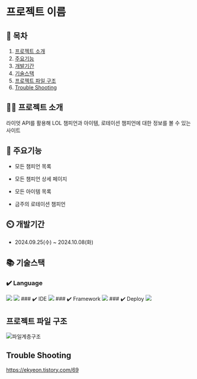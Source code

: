 # 프로젝트 이름

## 📖 목차

1. [프로젝트 소개](#프로젝트-소개)
2. [주요기능](#주요기능)
3. [개발기간](#개발기간)
4. [기술스택](#기술스택)
5. [프로젝트 파일 구조](#프로젝트-파일-구조)
6. [Trouble Shooting](#trouble-shooting)

## 👨‍🏫 프로젝트 소개

라이엇 API를 활용해 LOL 챔피언과 아이템, 로테이션 챔피언에 대한 정보를 볼 수 있는 사이트

## 💜 주요기능

- 모든 챔피언 목록

- 모든 챔피언 상세 페이지

- 모든 아이템 목록

- 금주의 로테이션 챔피언

## ⏲️ 개발기간

- 2024.09.25(수) ~ 2024.10.08(화)

## 📚️ 기술스택

### ✔️ Language

<img src="https://img.shields.io/badge/javascript-F7DF1E?style=for-the-badge&logo=javascript&logoColor=black">
<img src="https://img.shields.io/badge/typescript-3178C6?style=for-the-badge&logo=typescript&logoColor=black">
### ✔️ IDE
<img src="https://img.shields.io/badge/VSCODE-007ACC?style=for-the-badge&logo=visualstudiocode&logoColor=white">
### ✔️ Framework
<img src="https://img.shields.io/badge/nextdotjs-000000?style=for-the-badge&logo=nextdotjs&logoColor=white">
### ✔️ Deploy
<img src="https://img.shields.io/badge/vercel-000000?style=for-the-badge&logo=vercel&logoColor=white">

## 프로젝트 파일 구조
![파일계층구조](https://github.com/user-attachments/assets/057bece1-be93-49de-ac02-082293b3a13e)

## Trouble Shooting

https://ekyeon.tistory.com/69
